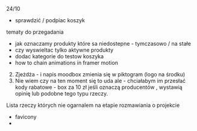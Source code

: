 24/10
 - sprawdzić / podpiac koszyk


tematy do przegadania
- jak oznaczamy produkty które sa niedostepne - tymczasowo / na stałe
- czy wyswieltac tylko aktywne produkty
- dodac kategorie do testow koszyka
- how to chain animations in framer motion



2. Zjeżdża - i napis moodbox zmienia się w piktogram (logo na środku)
3. Nie wiem czy na ten moment się to uda ale - chciałabym im przesłać kody rabatowe - box za 10 zł jeśli oznaczą 
   producentów , wystawią opinię lub podobne tego typu rzeczy.





   
Lista rzeczy których nie ogarnalem na etapie rozmawiania o projekcie
- favicony
- 
